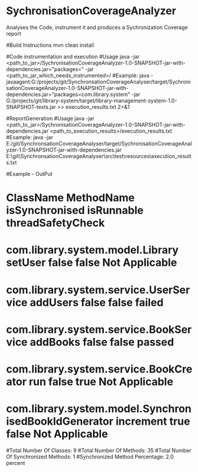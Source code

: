 # SychronisationCoverageAnalyzer
Analyses the Code, instrument it and produces a Sychronization Coverage report

#Build Instructions
mvn clean install


#Code instrumentation and execution
#Usage
java -jar <path_to_jar>/SychronisationCoverageAnalyzer-1.0-SNAPSHOT-jar-with-dependencies.jar="packages=<package to scan for instrumentation>" -jar <path_to_jar_which_needs_instrumented>/<jar>
#Example:
java -javaagent:G:/projects/git/SynchronsationCoverageAnalyser/target/SychronisationCoverageAnalyzer-1.0-SNAPSHOT-jar-with-dependencies.jar="packages=com.library.system" -jar G:/projects/git/library-system/target/library-management-system-1.0-SNAPSHOT-tests.jar >> execution_results.txt 2>&1


#ReportGeneration
#Usage
java -jar <path_to_jar>/SychronisationCoverageAnalyzer-1.0-SNAPSHOT-jar-with-dependencies.jar <path_to_execution_results>/execution_results.txt
#Example:
 java -jar E:/git/SynchronsationCoverageAnalyser/target/SychronisationCoverageAnalyzer-1.0-SNAPSHOT-jar-with-dependencies.jar  E:\git\SynchronsationCoverageAnalyser\src\test\resources\execution_results.txt

#Example - OutPut
 
 # ClassName                                                   MethodName      isSynchronised      isRunnable       threadSafetyCheck
 # com.library.system.model.Library                               setUser               false           false          Not Applicable
 # com.library.system.service.UserService                        addUsers               false           false                  failed
 # com.library.system.service.BookService                        addBooks               false           false                  passed
 # com.library.system.service.BookCreator                             run               false            true          Not Applicable
 # com.library.system.model.SynchronisedBookIdGenerator         increment                true           false          Not Applicable

 #Total Number Of Classes: 9
 #Total Number Of Methods: 35
 #Total Number Of Synchronized Methods: 1
 #Synchronized Method Percentage: 2.0 percent
